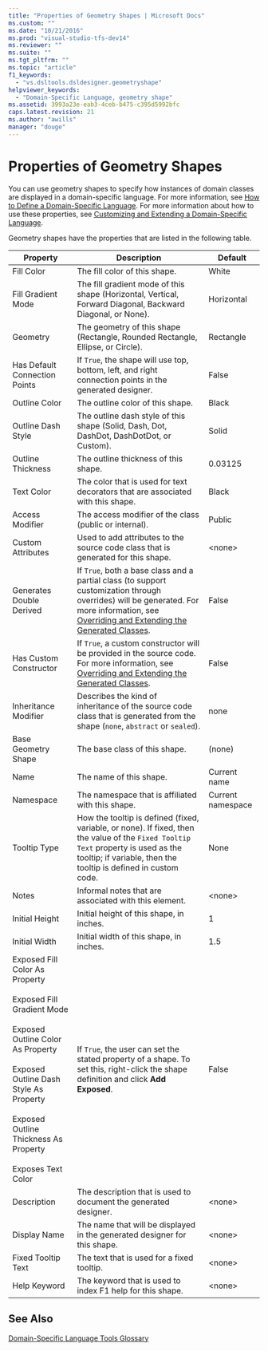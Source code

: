 ```yaml
---
title: "Properties of Geometry Shapes | Microsoft Docs"
ms.custom: ""
ms.date: "10/21/2016"
ms.prod: "visual-studio-tfs-dev14"
ms.reviewer: ""
ms.suite: ""
ms.tgt_pltfrm: ""
ms.topic: "article"
f1_keywords: 
  - "vs.dsltools.dsldesigner.geometryshape"
helpviewer_keywords: 
  - "Domain-Specific Language, geometry shape"
ms.assetid: 3993a23e-eab3-4ceb-b475-c395d5992bfc
caps.latest.revision: 21
ms.author: "awills"
manager: "douge"
---
```

# Properties of Geometry Shapes
You can use geometry shapes to specify how instances of domain classes are displayed in a domain-specific language. For more information, see [How to Define a Domain-Specific Language](../modeling/how-to-define-a-domain-specific-language.md). For more information about how to use these properties, see [Customizing and Extending a Domain-Specific Language](../modeling/customizing-and-extending-a-domain-specific-language.md).  
  
 Geometry shapes have the properties that are listed in the following table.  
  
|Property|Description|Default|  
|--------------|-----------------|-------------|  
|Fill Color|The fill color of this shape.|White|  
|Fill Gradient Mode|The fill gradient mode of this shape (Horizontal, Vertical, Forward Diagonal, Backward Diagonal, or None).|Horizontal|  
|Geometry|The geometry of this shape (Rectangle, Rounded Rectangle, Ellipse, or Circle).|Rectangle|  
|Has Default Connection Points|If `True`, the shape will use top, bottom, left, and right connection points in the generated designer.|False|  
|Outline Color|The outline color of this shape.|Black|  
|Outline Dash Style|The outline dash style of this shape (Solid, Dash, Dot, DashDot, DashDotDot, or Custom).|Solid|  
|Outline Thickness|The outline thickness of this shape.|0.03125|  
|Text Color|The color that is used for text decorators that are associated with this shape.|Black|  
|Access Modifier|The access modifier of the class (public or internal).|Public|  
|Custom Attributes|Used to add attributes to the source code class that is generated for this shape.|\<none>|  
|Generates Double Derived|If `True`, both a base class and a partial class (to support customization through overrides) will be generated. For more information, see [Overriding and Extending the Generated Classes](../modeling/overriding-and-extending-the-generated-classes.md).|False|  
|Has Custom Constructor|If `True`, a custom constructor will be provided in the source code. For more information, see [Overriding and Extending the Generated Classes](../modeling/overriding-and-extending-the-generated-classes.md).|False|  
|Inheritance Modifier|Describes the kind of inheritance of the source code class that is generated from the shape (`none`, `abstract` or `sealed`).|none|  
|Base Geometry Shape|The base class of this shape.|(none)|  
|Name|The name of this shape.|Current name|  
|Namespace|The namespace that is affiliated with this shape.|Current namespace|  
|Tooltip Type|How the tooltip is defined (fixed, variable, or none). If fixed, then the value of the `Fixed Tooltip Text` property is used as the tooltip; if variable, then the tooltip is defined in custom code.|None|  
|Notes|Informal notes that are associated with this element.|\<none>|  
|Initial Height|Initial height of this shape, in inches.|1|  
|Initial Width|Initial width of this shape, in inches.|1.5|  
|Exposed Fill Color As Property<br /><br /> Exposed Fill Gradient Mode<br /><br /> Exposed Outline Color As Property<br /><br /> Exposed Outline Dash Style As Property<br /><br /> Exposed Outline Thickness As Property<br /><br /> Exposes Text Color|If `True`, the user can set the stated property of a shape. To set this, right-click the shape definition and click **Add Exposed**.|False|  
|Description|The description that is used to document the generated designer.|\<none>|  
|Display Name|The name that will be displayed in the generated designer for this shape.|\<none>|  
|Fixed Tooltip Text|The text that is used for a fixed tooltip.|\<none>|  
|Help Keyword|The keyword that is used to index F1 help for this shape.|\<none>|  
  
## See Also  
 [Domain-Specific Language Tools Glossary](http://msdn.microsoft.com/en-us/ca5e84cb-a315-465c-be24-76aa3df276aa)